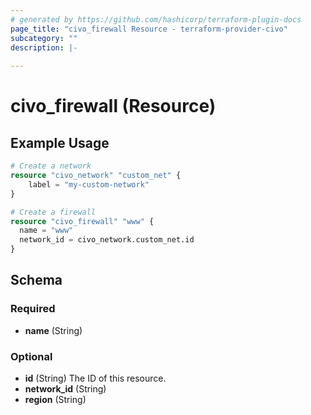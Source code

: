 ```yaml
---
# generated by https://github.com/hashicorp/terraform-plugin-docs
page_title: "civo_firewall Resource - terraform-provider-civo"
subcategory: ""
description: |-
  
---
```


# civo_firewall (Resource)



## Example Usage

```terraform
# Create a network
resource "civo_network" "custom_net" {
    label = "my-custom-network"
}

# Create a firewall
resource "civo_firewall" "www" {
  name = "www"
  network_id = civo_network.custom_net.id
}
```

<!-- schema generated by tfplugindocs -->
## Schema

### Required

- **name** (String)

### Optional

- **id** (String) The ID of this resource.
- **network_id** (String)
- **region** (String)


